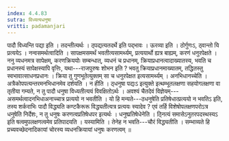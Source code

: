 ```yaml
---
index: 4.4.83
sutra: विध्यत्यधनुषा
vritti: padamanjari
---
```


 पादौ विध्यन्ति पद्या इति । तदन्तीत्यर्थः । ठ्पद्यत्यतदर्थे इति पद्भावः । ऊरव्या इति । ठोर्गुणःऽ, ठ्वान्तो यि प्रत्ययेऽ । नन्वसमर्थत्वादिति । सापक्षमसमर्थं भवतीत्यसामर्थ्यम्, प्रत्ययार्थो ह्यत्र बाह्यम्, करणं धनुरपेक्षते । ननु व्यधनमत्र सापेक्षम्, करणक्रिययोः सम्बन्धात्, व्यधनं च प्रधानम्, क्रियाप्रधानत्वादाख्यातस्य, भवति च प्रधानस्यं सापेक्षस्यापि वृत्तिः, यथा---राजपुरुषः शोभन इति ? भवतु क्रियाप्रधानमाख्यातम्, तद्धितस्तु स्वभावात्साधनप्रधानः । क्रिया तु गुणभूतेत्युक्तम् सा च धनुरपेक्षत इत्यसामर्थ्यम् । अनभिधानच्चेति । अत्रैकोपपत्यन्तरमनभिधानमेव दर्शयति । न हीति । ठ्धनुषा पद्यःऽ इत्युक्ते इत्थम्भूतलक्षणा सहयोगलक्षणा वा तृतीया गम्यते, न तु पादौ धनुषा विध्यतीत्ययं विवक्षितोऽर्थः । अवश्यं चैतदेवं विज्ञेयम्---असमर्थत्वादनभिधाअनाच्चात्र प्रत्ययो न भवतीति । यो हि मन्यते---ठधनुषेति प्रतिषेधात्प्रत्ययो न भवतिऽ इति, तस्य शर्कराभिः पादौ विद्ध्यति कण्टकैरूरू विद्ध्यतीत्यत्र प्रत्ययः स्यादेव ? एवं तर्हि विशेषोपलक्षणपरोऽत्र धनुषेति निर्देशः, न तु धनुषः करणत्वप्रतिषेधपर इत्यर्थः । धनुष्प्रतिषेधेनेति । ठ्नित्यं समासेऽनुतरपदस्थस्यऽ इति षत्वमुपलक्षणत्वमेव प्रतिपादयति । यस्यामिति । तेनेह न भवति---चौरं विद्ध्यतीति । सम्भाव्यते हि प्रच्यवच्छेदनादिकायां चोरस्य व्यधनक्रियायां धनुषः करणत्वम् ॥